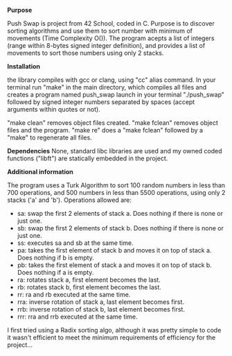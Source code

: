 **Purpose**

Push Swap is project from 42 School, coded in C. Purpose is to discover sorting algorithms and use them to sort number with minimum of movements (Time Complexity O()).
The program acepts a list of integers (range within 8-bytes signed integer definition), and provides a list of movements to sort those numbers using only 2 stacks. 

**Installation**

the library compiles with gcc or clang, using "cc" alias command.
In your terminal run "make" in the main directory, which compiles all files and creates a program named push_swap
launch in your terminal "./push_swap" followed by signed integer numbers separated by spaces (accept arguments within quotes or not).

"make clean" removes object files created.
"make fclean" removes object files and the program.
"make re" does a "make fclean" followed by a "make" to regenerate all files.

**Dependencies**
None, standard libc libraries are used and my owned coded functions ("libft") are statically embedded in the project.

**Additional information**

The program uses a Turk Algorithm to sort 100 random numbers in less than 700 operations, and 500 numbers in less than 5500 operations, using only 2 stacks ('a' and 'b'). 
Operations allowed are:
- sa: swap the first 2 elements of stack a. Does nothing if there is none or just one.
- sb: swap the first 2 elements of stack b. Does nothing if there is none or just one.
- ss: executes sa and sb at the same time.
- pa: takes the first element of stack b and moves it on top of stack a. Does nothing if b is empty.
- pb: takes the first element of stack a and moves it on top of stack b. Does nothing if a is empty.
- ra: rotates stack a, first element becomes the last.
- rb: rotates stack b, first element becomes the last.
- rr: ra and rb executed at the same time.
- rra: inverse rotation of stack a, last element becomes first. 
- rrb: inverse rotation of stack b, last element becomes first.
- rrr: rra and rrb executed at the same time.

I first tried using a Radix sorting algo, although it was pretty simple to code it wasn't efficient to meet the minimum requirements of efficiency for the project... 
